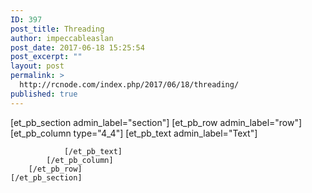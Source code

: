 ```yaml
---
ID: 397
post_title: Threading
author: impeccableaslan
post_date: 2017-06-18 15:25:54
post_excerpt: ""
layout: post
permalink: >
  http://rcnode.com/index.php/2017/06/18/threading/
published: true
---
```

[et_pb_section admin_label="section"]
		[et_pb_row admin_label="row"]
			[et_pb_column type="4_4"]
				[et_pb_text admin_label="Text"]
					
				[/et_pb_text]
			[/et_pb_column]
		[/et_pb_row]
	[/et_pb_section]